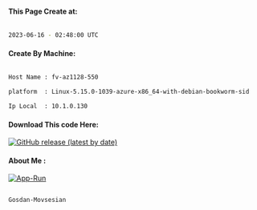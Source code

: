 
   
#### This Page Create at:

```bash

2023-06-16 - 02:48:00 UTC

```

#### Create By Machine:

```bash

Host Name : fv-az1128-550

platform  : Linux-5.15.0-1039-azure-x86_64-with-debian-bookworm-sid

Ip Local  : 10.1.0.130

```
#### Download This code Here:

[![GitHub release (latest by date)](https://img.shields.io/github/v/release/Gosdan-Movsesian/Gosdan?style=for-the-badge&label=Download)](https://github.com/Gosdan-Movsesian/Gosdan/releases) 

</p> 

#### About Me :

[![App-Run](https://github.com/Gosdan-Movsesian/Gosdan/actions/workflows/App-Run.yml/badge.svg)](https://github.com/Gosdan-Movsesian/Gosdan/actions/workflows/App-Run.yml)

```bash

Gosdan-Movsesian

```

